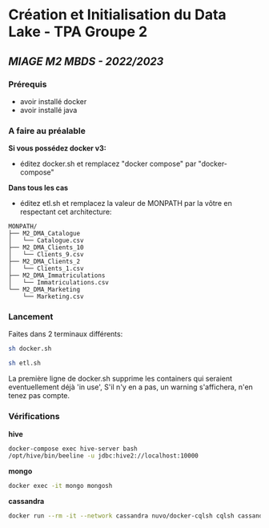 # Création et Initialisation du Data Lake - TPA Groupe 2
## _MIAGE M2 MBDS - 2022/2023_

### Prérequis

- avoir installé docker
- avoir installé java

### A faire au préalable

**Si vous possédez docker v3:**
- éditez docker.sh et remplacez "docker compose" par "docker-compose"

**Dans tous les cas**
- éditez etl.sh et remplacez la valeur de MONPATH par la vôtre en respectant cet architecture:
```
MONPATH/
├── M2_DMA_Catalogue
│   └── Catalogue.csv
├── M2_DMA_Clients_10
│   └── Clients_9.csv
├── M2_DMA_Clients_2
│   └── Clients_1.csv
├── M2_DMA_Immatriculations
│   └── Immatriculations.csv
└── M2_DMA_Marketing
    └── Marketing.csv
```

### Lancement

Faites dans 2 terminaux différents:
```sh
sh docker.sh
```
```sh
sh etl.sh
```

La première ligne de docker.sh supprime les containers qui seraient eventuellement déjà 'in use', S'il n'y en a pas, un warning s'affichera, n'en tenez pas compte.

### Vérifications
**hive**
```sh
docker-compose exec hive-server bash
/opt/hive/bin/beeline -u jdbc:hive2://localhost:10000
```
**mongo**
```sh
docker exec -it mongo mongosh
```
**cassandra**
```sh
docker run --rm -it --network cassandra nuvo/docker-cqlsh cqlsh cassandra 9042 --cqlversion='3.4.0'
```